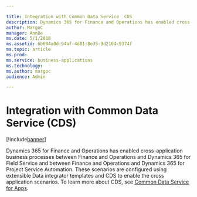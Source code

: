 ```yaml
---

title: Integration with Common Data Service  CDS 
description: Dynamics 365 for Finance and Operations has enabled cross-application business processes between Finance and Operations and Dynamics 365 for Field Service and between Finance and Operations and Dynamics 365 for Project Service Automation.
author: MargoC
manager: AnnBe
ms.date: 5/1/2018
ms.assetid: 6b694a0d-94af-4d81-8e35-9d2164c9374f
ms.topic: article
ms.prod: 
ms.service: business-applications
ms.technology: 
ms.author: margoc
audience: Admin

---
```

#  Integration with Common Data Service (CDS)




[!include[banner](../../../includes/banner.md)]

Dynamics 365 for Finance and Operations has enabled cross-application business
processes between Finance and Operations and Dynamics 365 for Field Service and
between Finance and Operations and Dynamics 365 for Project Service Automation.
These scenarios are configured using extensible Data integrator templates and
CDS to enable the cross application scenarios. To learn more about CDS, see
[Common Data Service for Apps](../../business-application-platform/common-data-service-apps/index.md).
